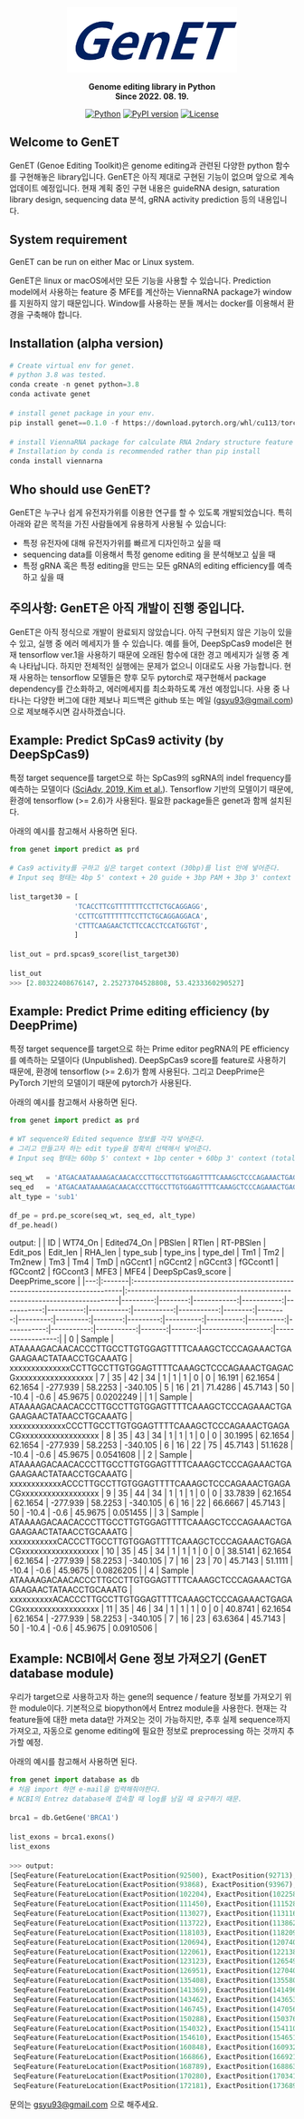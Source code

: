 <div align="center">
  
  <img src="https://github.com/Goosang-Yu/genet/blob/main/docs/images/logo.png?raw=true" width="300"/>

**Genome editing library in Python** </br>
**Since 2022. 08. 19.** </br>

[![Python](https://img.shields.io/badge/Python-3.7%20%7C%203.8%20%7C%203.9-blue)](https://badge.fury.io/py/genet) 
[![PyPI version](https://badge.fury.io/py/genet.svg)](https://badge.fury.io/py/genet) 
[![License](https://img.shields.io/pypi/l/ansicolortags.svg)](https://img.shields.io/pypi/l/ansicolortags.svg) 


<div align="left">

## Welcome to GenET
GenET (Genoe Editing Toolkit)은 genome editing과 관련된 다양한 python 함수를 구현해놓은 library입니다. GenET은 아직 제대로 구현된 기능이 없으며 앞으로 계속 업데이트 예정입니다. 현재 계획 중인 구현 내용은 guideRNA design, saturation library design, sequencing data 분석, gRNA activity prediction 등의 내용입니다. 

## System requirement
GenET can be run on either Mac or Linux system. 

GenET은 linux or macOS에서만 모든 기능을 사용할 수 있습니다. Prediction model에서 사용하는 feature 중 MFE를 계산하는 ViennaRNA package가 window를 지원하지 않기 때문입니다. Window를 사용하는 분들 께서는 docker를 이용해서 환경을 구축해야 합니다. 

## Installation (alpha version)

```python
# Create virtual env for genet.
# python 3.8 was tested. 
conda create -n genet python=3.8
conda activate genet

# install genet package in your env.
pip install genet==0.1.0 -f https://download.pytorch.org/whl/cu113/torch_stable.html

# install ViennaRNA package for calculate RNA 2ndary structure feature
# Installation by conda is recommended rather than pip install
conda install viennarna

```


## Who should use GenET?
GenET은 누구나 쉽게 유전자가위를 이용한 연구를 할 수 있도록 개발되었습니다. 특히 아래와 같은 목적을 가진 사람들에게 유용하게 사용될 수 있습니다: <br />

- 특정 유전자에 대해 유전자가위를 빠르게 디자인하고 싶을 때
- sequencing data를 이용해서 특정 genome editing 을 분석해보고 싶을 때
- 특정 gRNA 혹은 특정 editing을 만드는 모든 gRNA의 editing efficiency를 예측하고 싶을 때

## 주의사항: GenET은 아직 개발이 진행 중입니다.
GenET은 아직 정식으로 개발이 완료되지 않았습니다. 아직 구현되지 않은 기능이 있을 수 있고, 실행 중 에러 메세지가 뜰 수 있습니다. 예를 들어, DeepSpCas9 model은 현재 tensorflow ver.1을 사용하기 때문에 오래된 함수에 대한 경고 메세지가 실행 중 계속 나타납니다. 하지만 전체적인 실행에는 문제가 없으니 이대로도 사용 가능합니다. 현재 사용하는 tensorflow 모델들은 향후 모두 pytorch로 재구현해서 package dependency를 간소화하고, 에러메세지를 최소화하도록 개선 예정입니다. 사용 중 나타나는 다양한 버그에 대한 제보나 피드백은 github 또는 메일 (gsyu93@gmail.com)으로 제보해주시면 감사하겠습니다. 

## Example: Predict SpCas9 activity (by DeepSpCas9)
특정 target sequence를 target으로 하는 SpCas9의 sgRNA의 indel frequency를 예측하는 모델이다 ([SciAdv, 2019, Kim et al.](https://www.science.org/doi/10.1126/sciadv.aax9249)). Tensorflow 기반의 모델이기 때문에, 환경에 tensorflow (>= 2.6)가 사용된다. 필요한 package들은 genet과 함께 설치된다.

아래의 예시를 참고해서 사용하면 된다.

```python
from genet import predict as prd

# Cas9 activity를 구하고 싶은 target context (30bp)를 list 안에 넣어준다.
# Input seq 형태는 4bp 5' context + 20 guide + 3bp PAM + 3bp 3' context

list_target30 = [
                'TCACCTTCGTTTTTTTCCTTCTGCAGGAGG',
                'CCTTCGTTTTTTTCCTTCTGCAGGAGGACA',
                'CTTTCAAGAACTCTTCCACCTCCATGGTGT',
                ]
                
list_out = prd.spcas9_score(list_target30)

list_out
>>> [2.80322408676147, 2.25273704528808, 53.4233360290527]
```

## Example: Predict Prime editing efficiency (by DeepPrime)
특정 target sequence를 target으로 하는 Prime editor pegRNA의 PE efficiency를 예측하는 모델이다 (Unpublished). DeepSpCas9 score를 feature로 사용하기 때문에, 환경에 tensorflow (>= 2.6)가 함께 사용된다. 그리고 DeepPrime은 PyTorch 기반의 모델이기 때문에 pytorch가 사용된다.

아래의 예시를 참고해서 사용하면 된다.

```python
from genet import predict as prd

# WT sequence와 Edited sequence 정보를 각각 넣어준다.
# 그리고 만들고자 하는 edit type을 정확히 선택해서 넣어준다. 
# Input seq 형태는 60bp 5' context + 1bp center + 60bp 3' context (total 121bp)

seq_wt   = 'ATGACAATAAAAGACAACACCCTTGCCTTGTGGAGTTTTCAAAGCTCCCAGAAACTGAGAAGAACTATAACCTGCAAATGTCAACTGAAACCTTAAAGTGAGTATTTAATTGAGCTGAAGT'
seq_ed   = 'ATGACAATAAAAGACAACACCCTTGCCTTGTGGAGTTTTCAAAGCTCCCAGAAACTGAGACGAACTATAACCTGCAAATGTCAACTGAAACCTTAAAGTGAGTATTTAATTGAGCTGAAGT'
alt_type = 'sub1'

df_pe = prd.pe_score(seq_wt, seq_ed, alt_type)
df_pe.head()
```
output:
|    | ID     | WT74_On                                                                    | Edited74_On                                                                |   PBSlen |   RTlen |   RT-PBSlen |   Edit_pos |   Edit_len |   RHA_len |   type_sub |   type_ins |   type_del |     Tm1 |     Tm2 |   Tm2new |      Tm3 |     Tm4 |      TmD |   nGCcnt1 |   nGCcnt2 |   nGCcnt3 |   fGCcont1 |   fGCcont2 |   fGCcont3 |   MFE3 |   MFE4 |   DeepSpCas9_score |   DeepPrime_score |
|---:|:-------|:---------------------------------------------------------------------------|:---------------------------------------------------------------------------|---------:|--------:|------------:|-----------:|-----------:|----------:|-----------:|-----------:|-----------:|--------:|--------:|---------:|---------:|--------:|---------:|----------:|----------:|----------:|-----------:|-----------:|-----------:|-------:|-------:|-------------------:|------------------:|
|  0 | Sample | ATAAAAGACAACACCCTTGCCTTGTGGAGTTTTCAAAGCTCCCAGAAACTGAGAAGAACTATAACCTGCAAATG | xxxxxxxxxxxxxxCCTTGCCTTGTGGAGTTTTCAAAGCTCCCAGAAACTGAGACGxxxxxxxxxxxxxxxxxx |        7 |      35 |          42 |         34 |          1 |         1 |          1 |          0 |          0 | 16.191  | 62.1654 |  62.1654 | -277.939 | 58.2253 | -340.105 |         5 |        16 |        21 |    71.4286 |    45.7143 |    50      |  -10.4 |   -0.6 |            45.9675 |         0.0202249 |
|  1 | Sample | ATAAAAGACAACACCCTTGCCTTGTGGAGTTTTCAAAGCTCCCAGAAACTGAGAAGAACTATAACCTGCAAATG | xxxxxxxxxxxxxCCCTTGCCTTGTGGAGTTTTCAAAGCTCCCAGAAACTGAGACGxxxxxxxxxxxxxxxxxx |        8 |      35 |          43 |         34 |          1 |         1 |          1 |          0 |          0 | 30.1995 | 62.1654 |  62.1654 | -277.939 | 58.2253 | -340.105 |         6 |        16 |        22 |    75      |    45.7143 |    51.1628 |  -10.4 |   -0.6 |            45.9675 |         0.0541608 |
|  2 | Sample | ATAAAAGACAACACCCTTGCCTTGTGGAGTTTTCAAAGCTCCCAGAAACTGAGAAGAACTATAACCTGCAAATG | xxxxxxxxxxxxACCCTTGCCTTGTGGAGTTTTCAAAGCTCCCAGAAACTGAGACGxxxxxxxxxxxxxxxxxx |        9 |      35 |          44 |         34 |          1 |         1 |          1 |          0 |          0 | 33.7839 | 62.1654 |  62.1654 | -277.939 | 58.2253 | -340.105 |         6 |        16 |        22 |    66.6667 |    45.7143 |    50      |  -10.4 |   -0.6 |            45.9675 |         0.051455  |
|  3 | Sample | ATAAAAGACAACACCCTTGCCTTGTGGAGTTTTCAAAGCTCCCAGAAACTGAGAAGAACTATAACCTGCAAATG | xxxxxxxxxxxCACCCTTGCCTTGTGGAGTTTTCAAAGCTCCCAGAAACTGAGACGxxxxxxxxxxxxxxxxxx |       10 |      35 |          45 |         34 |          1 |         1 |          1 |          0 |          0 | 38.5141 | 62.1654 |  62.1654 | -277.939 | 58.2253 | -340.105 |         7 |        16 |        23 |    70      |    45.7143 |    51.1111 |  -10.4 |   -0.6 |            45.9675 |         0.0826205 |
|  4 | Sample | ATAAAAGACAACACCCTTGCCTTGTGGAGTTTTCAAAGCTCCCAGAAACTGAGAAGAACTATAACCTGCAAATG | xxxxxxxxxxACACCCTTGCCTTGTGGAGTTTTCAAAGCTCCCAGAAACTGAGACGxxxxxxxxxxxxxxxxxx |       11 |      35 |          46 |         34 |          1 |         1 |          1 |          0 |          0 | 40.8741 | 62.1654 |  62.1654 | -277.939 | 58.2253 | -340.105 |         7 |        16 |        23 |    63.6364 |    45.7143 |    50      |  -10.4 |   -0.6 |            45.9675 |         0.0910506 |


## Example: NCBI에서 Gene 정보 가져오기 (GenET database module)
우리가 target으로 사용하고자 하는 gene의 sequence / feature 정보를 가져오기 위한 module이다. 기본적으로 biopython에서 Entrez module을 사용한다. 현재는 각 feature들에 대한 meta data만 가져오는 것이 가능하지만, 추후 실제 sequence까지 가져오고, 자동으로 genome editing에 필요한 정보로 preprocessing 하는 것까지 추가할 예정.

아래의 예시를 참고해서 사용하면 된다.

```python
from genet import database as db
# 처음 import 하면 e-mail을 입력해줘야한다.
# NCBI의 Entrez database에 접속할 때 log를 남길 때 요구하기 때문.

brca1 = db.GetGene('BRCA1')

list_exons = brca1.exons()
list_exons

>>> output:
[SeqFeature(FeatureLocation(ExactPosition(92500), ExactPosition(92713), strand=1), type='exon'),
 SeqFeature(FeatureLocation(ExactPosition(93868), ExactPosition(93967), strand=1), type='exon'),
 SeqFeature(FeatureLocation(ExactPosition(102204), ExactPosition(102258), strand=1), type='exon'),
 SeqFeature(FeatureLocation(ExactPosition(111450), ExactPosition(111528), strand=1), type='exon'),
 SeqFeature(FeatureLocation(ExactPosition(113027), ExactPosition(113116), strand=1), type='exon'),
 SeqFeature(FeatureLocation(ExactPosition(113722), ExactPosition(113862), strand=1), type='exon'),
 SeqFeature(FeatureLocation(ExactPosition(118103), ExactPosition(118209), strand=1), type='exon'),
 SeqFeature(FeatureLocation(ExactPosition(120694), ExactPosition(120740), strand=1), type='exon'),
 SeqFeature(FeatureLocation(ExactPosition(122061), ExactPosition(122138), strand=1), type='exon'),
 SeqFeature(FeatureLocation(ExactPosition(123123), ExactPosition(126549), strand=1), type='exon'),
 SeqFeature(FeatureLocation(ExactPosition(126951), ExactPosition(127040), strand=1), type='exon'),
 SeqFeature(FeatureLocation(ExactPosition(135408), ExactPosition(135580), strand=1), type='exon'),
 SeqFeature(FeatureLocation(ExactPosition(141369), ExactPosition(141496), strand=1), type='exon'),
 SeqFeature(FeatureLocation(ExactPosition(143462), ExactPosition(143653), strand=1), type='exon'),
 SeqFeature(FeatureLocation(ExactPosition(146745), ExactPosition(147056), strand=1), type='exon'),
 SeqFeature(FeatureLocation(ExactPosition(150288), ExactPosition(150376), strand=1), type='exon'),
 SeqFeature(FeatureLocation(ExactPosition(154032), ExactPosition(154110), strand=1), type='exon'),
 SeqFeature(FeatureLocation(ExactPosition(154610), ExactPosition(154651), strand=1), type='exon'),
 SeqFeature(FeatureLocation(ExactPosition(160848), ExactPosition(160932), strand=1), type='exon'),
 SeqFeature(FeatureLocation(ExactPosition(166866), ExactPosition(166921), strand=1), type='exon'),
 SeqFeature(FeatureLocation(ExactPosition(168789), ExactPosition(168863), strand=1), type='exon'),
 SeqFeature(FeatureLocation(ExactPosition(170280), ExactPosition(170341), strand=1), type='exon'),
 SeqFeature(FeatureLocation(ExactPosition(172181), ExactPosition(173689), strand=1), type='exon')]
```

문의는 gsyu93@gmail.com 으로 해주세요. 
